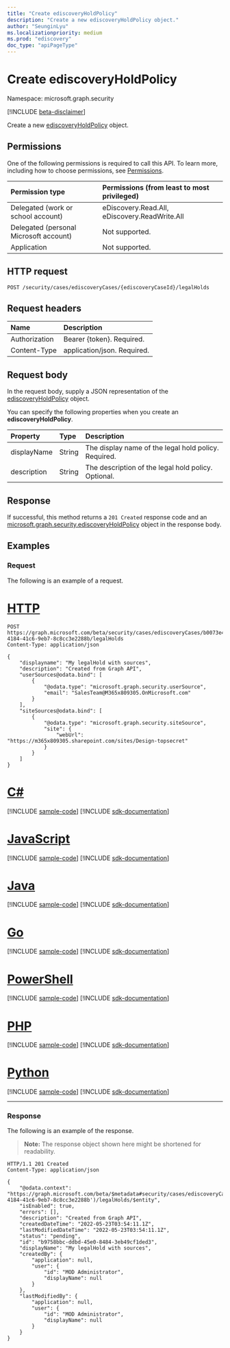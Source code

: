 ```yaml
---
title: "Create ediscoveryHoldPolicy"
description: "Create a new ediscoveryHoldPolicy object."
author: "SeunginLyu"
ms.localizationpriority: medium
ms.prod: "ediscovery"
doc_type: "apiPageType"
---
```


# Create ediscoveryHoldPolicy
Namespace: microsoft.graph.security

[!INCLUDE [beta-disclaimer](../../includes/beta-disclaimer.md)]

Create a new [ediscoveryHoldPolicy](../resources/security-ediscoveryholdpolicy.md) object.

## Permissions
One of the following permissions is required to call this API. To learn more, including how to choose permissions, see [Permissions](/graph/permissions-reference).

|Permission type|Permissions (from least to most privileged)|
|:---|:---|
|Delegated (work or school account)|eDiscovery.Read.All, eDiscovery.ReadWrite.All|
|Delegated (personal Microsoft account)|Not supported.|
|Application|Not supported.|

## HTTP request

<!-- {
  "blockType": "ignored"
}
-->
``` http
POST /security/cases/ediscoveryCases/{ediscoveryCaseId}/legalHolds
```

## Request headers
|Name|Description|
|:---|:---|
|Authorization|Bearer {token}. Required.|
|Content-Type|application/json. Required.|

## Request body
In the request body, supply a JSON representation of the [ediscoveryHoldPolicy](../resources/security-ediscoveryholdpolicy.md) object.

You can specify the following properties when you create an **ediscoveryHoldPolicy**.

|Property|Type|Description|
|:---|:---|:---|
|displayName|String|The display name of the legal hold policy. Required.|
|description|String|The description of the legal hold policy. Optional.|

## Response

If successful, this method returns a `201 Created` response code and an [microsoft.graph.security.ediscoveryHoldPolicy](../resources/security-ediscoveryholdpolicy.md) object in the response body.

## Examples

### Request
The following is an example of a request.

# [HTTP](#tab/http)
<!-- {
  "blockType": "request",
  "name": "create_ediscoveryholdpolicy_from_"
}
-->
``` http
POST https://graph.microsoft.com/beta/security/cases/ediscoveryCases/b0073e4e-4184-41c6-9eb7-8c8cc3e2288b/legalHolds
Content-Type: application/json

{
    "displayname": "My legalHold with sources",
    "description": "Created from Graph API",
    "userSources@odata.bind": [
        {
            "@odata.type": "microsoft.graph.security.userSource",
            "email": "SalesTeam@M365x809305.OnMicrosoft.com"
        }
    ],
    "siteSources@odata.bind": [
        {
            "@odata.type": "microsoft.graph.security.siteSource",
            "site": {
                "webUrl": "https://m365x809305.sharepoint.com/sites/Design-topsecret"
            }
        }
    ]
}
```

# [C#](#tab/csharp)
[!INCLUDE [sample-code](../includes/snippets/csharp/create-ediscoveryholdpolicy-from--csharp-snippets.md)]
[!INCLUDE [sdk-documentation](../includes/snippets/snippets-sdk-documentation-link.md)]

# [JavaScript](#tab/javascript)
[!INCLUDE [sample-code](../includes/snippets/javascript/create-ediscoveryholdpolicy-from--javascript-snippets.md)]
[!INCLUDE [sdk-documentation](../includes/snippets/snippets-sdk-documentation-link.md)]

# [Java](#tab/java)
[!INCLUDE [sample-code](../includes/snippets/java/create-ediscoveryholdpolicy-from--java-snippets.md)]
[!INCLUDE [sdk-documentation](../includes/snippets/snippets-sdk-documentation-link.md)]

# [Go](#tab/go)
[!INCLUDE [sample-code](../includes/snippets/go/create-ediscoveryholdpolicy-from--go-snippets.md)]
[!INCLUDE [sdk-documentation](../includes/snippets/snippets-sdk-documentation-link.md)]

# [PowerShell](#tab/powershell)
[!INCLUDE [sample-code](../includes/snippets/powershell/create-ediscoveryholdpolicy-from--powershell-snippets.md)]
[!INCLUDE [sdk-documentation](../includes/snippets/snippets-sdk-documentation-link.md)]

# [PHP](#tab/php)
[!INCLUDE [sample-code](../includes/snippets/php/create-ediscoveryholdpolicy-from--php-snippets.md)]
[!INCLUDE [sdk-documentation](../includes/snippets/snippets-sdk-documentation-link.md)]

# [Python](#tab/python)
[!INCLUDE [sample-code](../includes/snippets/python/create-ediscoveryholdpolicy-from--python-snippets.md)]
[!INCLUDE [sdk-documentation](../includes/snippets/snippets-sdk-documentation-link.md)]

---

### Response
The following is an example of the response.
>**Note:** The response object shown here might be shortened for readability.
<!-- {
  "blockType": "response",
  "truncated": true,
  "@odata.type": "microsoft.graph.security.ediscoveryHoldPolicy"
}
-->
``` http
HTTP/1.1 201 Created
Content-Type: application/json

{
    "@odata.context": "https://graph.microsoft.com/beta/$metadata#security/cases/ediscoveryCases('b0073e4e-4184-41c6-9eb7-8c8cc3e2288b')/legalHolds/$entity",
    "isEnabled": true,
    "errors": [],
    "description": "Created from Graph API",
    "createdDateTime": "2022-05-23T03:54:11.1Z",
    "lastModifiedDateTime": "2022-05-23T03:54:11.1Z",
    "status": "pending",
    "id": "b9758bbc-ddbd-45e0-8484-3eb49cf1ded3",
    "displayName": "My legalHold with sources",
    "createdBy": {
        "application": null,
        "user": {
            "id": "MOD Administrator",
            "displayName": null
        }
    },
    "lastModifiedBy": {
        "application": null,
        "user": {
            "id": "MOD Administrator",
            "displayName": null
        }
    }
}
```

